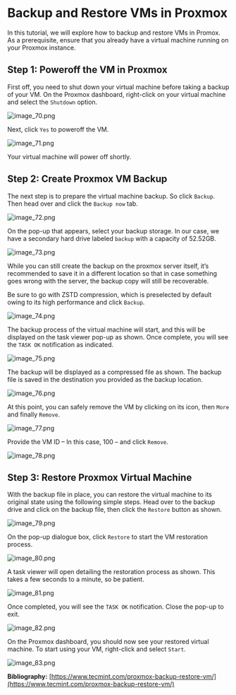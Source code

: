 # Backup and Restore VMs in Proxmox

In this tutorial, we will explore how to backup and restore VMs in Promox. As a prerequisite, ensure that you already have a virtual machine running on your Proxmox instance.

## Step 1: Poweroff the VM in Proxmox

First off, you need to shut down your virtual machine before taking a backup of your VM. On the Proxmox dashboard, right-click on your virtual machine and select the `Shutdown` option.

![image_70.png](image_70.png)

Next, click `Yes` to poweroff the VM.

![image_71.png](image_71.png)

Your virtual machine will power off shortly.

## Step 2: Create Proxmox VM Backup

The next step is to prepare the virtual machine backup. So click `Backup`. Then head over and click the `Backup now` tab.

![image_72.png](image_72.png)

On the pop-up that appears, select your backup storage. In our case, we have a secondary hard drive labeled `backup` with a capacity of 52.52GB.

![image_73.png](image_73.png)

While you can still create the backup on the proxmox server itself, it’s recommended to save it in a different location so that in case something goes wrong with the server, the backup copy will still be recoverable.

Be sure to go with ZSTD compression, which is preselected by default owing to its high performance and click `Backup`.

![image_74.png](image_74.png)

The backup process of the virtual machine will start, and this will be displayed on the task viewer pop-up as shown. Once complete, you will see the `TASK OK` notification as indicated.

![image_75.png](image_75.png)

The backup will be displayed as a compressed file as shown. The backup file is saved in the destination you provided as the backup location.

![image_76.png](image_76.png)

At this point, you can safely remove the VM by clicking on its icon, then `More` and finally `Remove`.

![image_77.png](image_77.png)

Provide the VM ID – In this case, 100 – and click `Remove`.

![image_78.png](image_78.png)

## Step 3: Restore Proxmox Virtual Machine

With the backup file in place, you can restore the virtual machine to its original state using the following simple steps. Head over to the backup drive and click on the backup file, then click the `Restore` button as shown.

![image_79.png](image_79.png)

On the pop-up dialogue box, click `Restore` to start the VM restoration process.

![image_80.png](image_80.png)

A task viewer will open detailing the restoration process as shown. This takes a few seconds to a minute, so be patient.

![image_81.png](image_81.png)

Once completed, you will see the `TASK OK` notification. Close the pop-up to exit.

![image_82.png](image_82.png)

On the Proxmox dashboard, you should now see your restored virtual machine. To start using your VM, right-click and select `Start`.

![image_83.png](image_83.png)

**Bibliography:** [https://www.tecmint.com/proxmox-backup-restore-vm/](https://www.tecmint.com/proxmox-backup-restore-vm/)